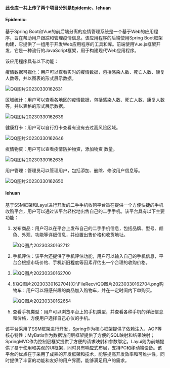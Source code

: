 #### 此仓库一共上传了两个项目分别是Epidemic、lehuan

#### **Epidemic:**

基于Spring Boot和Vue的前后端分离的疫情管理系统是一个基于Web的应用程序，旨在帮助用户跟踪和管理疫情信息。该应用程序的后端使用Spring Boot框架构建，它提供了一组用于开发Web应用程序的工具和库。前端使用Vue.js框架开发，它是一种流行的JavaScript框架，用于构建现代Web应用程序。

该应用程序具有以下功能：

疫情数据可视化：用户可以查看实时的疫情数据，包括感染人数、死亡人数、康复人数等，并以图表的形式展示数据。

![QQ图片20230330162631](C:\FileRecv\QQ图片20230330162631.png)

区域统计：用户可以查看各地区的疫情数据，包括感染人数、死亡人数、康复人数等，并以表格的形式展示数据。

![QQ图片20230330162639](C:\FileRecv\QQ图片20230330162639.png)

健康打卡：用户可以自行打卡查看有没有去过高风险区域。

![QQ图片20230330162646](C:\FileRecv\QQ图片20230330162646.png)

疫情物资：用户可以查看疫情防护物资，添加物资 数量。

![QQ图片20230330162635](C:\FileRecv\QQ图片20230330162635.png)

用户管理：管理员可以管理用户，包括添加、删除、修改用户信息等。

![QQ图片20230330162650](C:\FileRecv\QQ图片20230330162650.png)





#### lehuan

基于SSM框架和Layui进行开发的二手手机收购平台旨在提供一个方便快捷的手机收购平台，用户可以通过该平台轻松地出售自己的二手手机。该平台具有以下主要功能：

1. 发布商品：用户可以在平台上发布自己的二手手机信息，包括品牌、型号、颜色、外观、功能等详细信息，并设置出售价格和收货地址。

   ![QQ图片20230330162712](C:\FileRecv\QQ图片20230330162712.png)

2. 手机评估：该平台还提供了手机评估功能，用户可以输入自己的手机信息，平台会根据市场价格、手机新旧程度等因素评估出一个合理的收购价格。

3. ![QQ图片20230330162700](C:\FileRecv\QQ图片20230330162700.png)

4. ![QQ图片20230330162704](C:\FileRecv\QQ图片20230330162704.png购物车：用户可以将感兴趣的商品加入购物车，并在一定时间内下单购买。

   ![QQ图片20230330162654](C:\FileRecv\QQ图片20230330162654.png)

5. 查看手机类型：用户可以浏览平台上的手机类型，并查看各种手机的详细信息和价格，方便用户选择自己心仪的手机。

该平台采用了SSM框架进行开发，Spring作为核心框架提供了依赖注入、AOP等核心特性；MyBatis作为数据访问层框架提供了方便的SQL映射和结果映射；SpringMVC作为控制层框架提供了方便的请求映射和参数绑定。Layui则为前端提供了易于使用和美观的UI框架，同时具有响应式布局，支持PC和移动端设备。该平台的优点在于采用了成熟的开发框架和技术，能够提高开发效率和可维护性，同时提供了丰富的功能和友好的用户界面，能够满足用户的需求。
